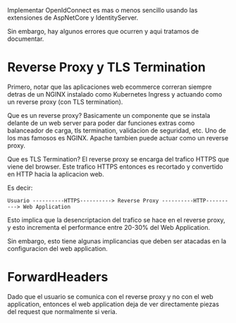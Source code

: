 Implementar OpenIdConnect es mas o menos sencillo usando las extensiones de AspNetCore y IdentityServer.

Sin embargo, hay algunos errores que ocurren y aqui tratamos de documentar.

# Reverse Proxy y TLS Termination
Primero, notar que las aplicaciones web ecommerce correran siempre detras de un NGINX instalado como Kubernetes Ingress y actuando como un reverse proxy (con TLS termination).

Que es un reverse proxy? Basicamente un componente que se instala delante de un web server para poder dar funciones extras como balanceador de carga, tls termination, validacion de seguridad, etc. Uno de los mas famosos es NGINX. Apache tambien puede actuar como un reverse proxy.

Que es TLS Termination? El reverse proxy se encarga del trafico HTTPS que viene del browser. Este trafico HTTPS entonces es recortado y convertido en HTTP hacia la aplicacion web.

Es decir:
```
Usuario ----------HTTPS----------> Reverse Proxy ----------HTTP----------> Web Application
```
Esto implica que la desencriptacion del trafico se hace en el reverse proxy, y esto incrementa el performance entre 20-30% del Web Application.

Sin embargo, esto tiene algunas implicancias que deben ser atacadas en la configuracion del web application.

# ForwardHeaders
Dado que el usuario se comunica con el reverse proxy y no con el web application, entonces el web application deja de ver directamente piezas del request que normalmente si veria.






